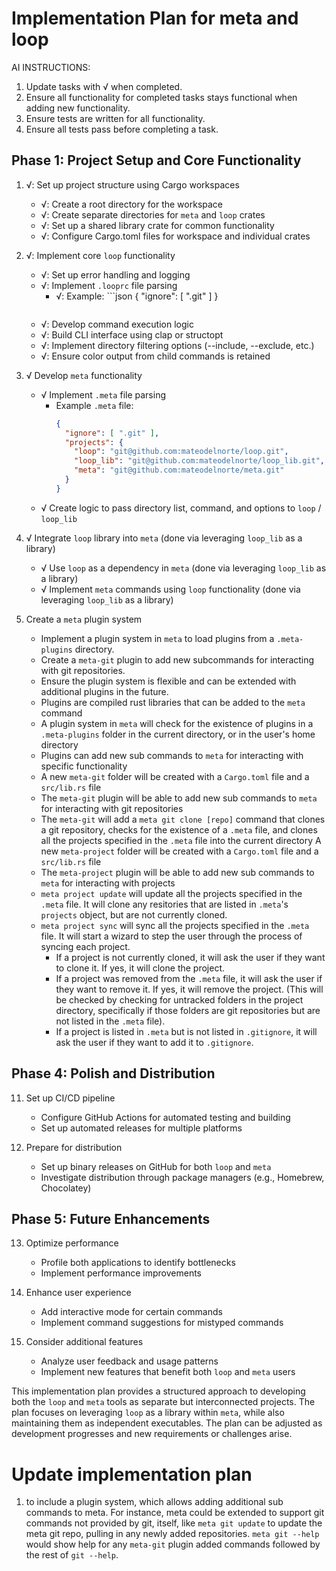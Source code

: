 # Implementation Plan for meta and loop

AI INSTRUCTIONS: 

1. Update tasks with √ when completed. 
2. Ensure all functionality for completed tasks stays functional when adding new functionality.
3. Ensure tests are written for all functionality.
4. Ensure all tests pass before completing a task.

## Phase 1: Project Setup and Core Functionality

1. √: Set up project structure using Cargo workspaces
   - √: Create a root directory for the workspace
   - √: Create separate directories for `meta` and `loop` crates
   - √: Set up a shared library crate for common functionality
   - √: Configure Cargo.toml files for workspace and individual crates

2. √: Implement core `loop` functionality
   - √: Set up error handling and logging
   - √: Implement `.looprc` file parsing
      - √: Example: ```json
        {
          "ignore": [ ".git" ]
        }
        ```
   - √: Develop command execution logic
   - √: Build CLI interface using clap or structopt
   - √: Implement directory filtering options (--include, --exclude, etc.)
   - √: Ensure color output from child commands is retained

3. √ Develop `meta` functionality
   - √ Implement `.meta` file parsing
      - Example `.meta` file:
        ```json
        {
          "ignore": [ ".git" ],
          "projects": {
            "loop": "git@github.com:mateodelnorte/loop.git",
            "loop_lib": "git@github.com:mateodelnorte/loop_lib.git",
            "meta": "git@github.com:mateodelnorte/meta.git"
          }
        }
        ```
   - √ Create logic to pass directory list, command, and options to `loop` / `loop_lib`

4. √ Integrate `loop` library into `meta` (done via leveraging `loop_lib` as a library)
   - √ Use `loop` as a dependency in `meta` (done via leveraging `loop_lib` as a library)
   - √ Implement `meta` commands using `loop` functionality (done via leveraging `loop_lib` as a library)

5. Create a `meta` plugin system
   - Implement a plugin system in `meta` to load plugins from a `.meta-plugins` directory.
   - Create a `meta-git` plugin to add new subcommands for interacting with git repositories.
   - Ensure the plugin system is flexible and can be extended with additional plugins in the future.
   - Plugins are compiled rust libraries that can be added to the `meta` command
   - A plugin system in `meta` will check for the existence of plugins in a `.meta-plugins` folder in the current directory, or in the user's home directory
   - Plugins can add new sub commands to `meta` for interacting with specific functionality
   - A new `meta-git` folder will be created with a `Cargo.toml` file and a `src/lib.rs` file
   - The `meta-git` plugin will be able to add new sub commands to `meta` for interacting with git repositories
   - The `meta-git` will add a `meta git clone [repo]` command that clones a git repository, checks for the existence of a `.meta` file, and clones all the projects specified in the `.meta` file into the current directory
   A new `meta-project` folder will be created with a `Cargo.toml` file and a `src/lib.rs` file
   - The `meta-project` plugin will be able to add new sub commands to `meta` for interacting with projects
   - `meta project update` will update all the projects specified in the `.meta` file. It will clone any resitories that are listed in `.meta`'s `projects` object, but are not currently cloned.
   - `meta project sync` will sync all the projects specified in the `.meta` file. It will start a wizard to step the user through the process of syncing each project. 
      - If a project is not currently cloned, it will ask the user if they want to clone it. If yes, it will clone the project.
      - If a project was removed from the `.meta` file, it will ask the user if they want to remove it. If yes, it will remove the project. (This will be checked by checking for untracked folders in the project directory, specifically if those folders are git repositories but are not listed in the `.meta` file). 
      - If a project is listed in `.meta` but is not listed in `.gitignore`, it will ask the user if they want to add it to `.gitignore`.

## Phase 4: Polish and Distribution

11. Set up CI/CD pipeline
    - Configure GitHub Actions for automated testing and building
    - Set up automated releases for multiple platforms

12. Prepare for distribution
    - Set up binary releases on GitHub for both `loop` and `meta`
    - Investigate distribution through package managers (e.g., Homebrew, Chocolatey)

## Phase 5: Future Enhancements

13. Optimize performance
    - Profile both applications to identify bottlenecks
    - Implement performance improvements

14. Enhance user experience
    - Add interactive mode for certain commands
    - Implement command suggestions for mistyped commands

15. Consider additional features
    - Analyze user feedback and usage patterns
    - Implement new features that benefit both `loop` and `meta` users

This implementation plan provides a structured approach to developing both the `loop` and `meta` tools as separate but interconnected projects. The plan focuses on leveraging `loop` as a library within `meta`, while also maintaining them as independent executables. The plan can be adjusted as development progresses and new requirements or challenges arise.

# Update implementation plan

1. to include a plugin system, which allows adding additional sub commands to meta. For instance, meta could be extended to support git commands not provided by git, itself, like `meta git update` to update the meta git repo, pulling in any newly added repositories. `meta git --help` would show help for any `meta-git` plugin added commands followed by the rest of `git --help`. 
